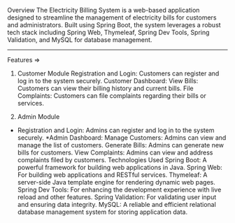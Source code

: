 Overview
The Electricity Billing System is a web-based application designed to streamline the management of electricity bills for customers and administrators. Built using Spring Boot, the system leverages a robust tech stack including Spring Web, Thymeleaf, Spring Dev Tools, Spring Validation, and MySQL for database management.
********
Features => 
1) Customer Module
Registration and Login: Customers can register and log in to the system securely.
Customer Dashboard:
View Bills: Customers can view their billing history and current bills.
File Complaints: Customers can file complaints regarding their bills or services.


2) Admin Module
* Registration and Login: Admins can register and log in to the system securely.
*Admin Dashboard:
Manage Customers: Admins can view and manage the list of customers.
Generate Bills: Admins can generate new bills for customers.
View Complaints: Admins can view and address complaints filed by customers.
Technologies Used
Spring Boot: A powerful framework for building web applications in Java.
Spring Web: For building web applications and RESTful services.
Thymeleaf: A server-side Java template engine for rendering dynamic web pages.
Spring Dev Tools: For enhancing the development experience with live reload and other features.
Spring Validation: For validating user input and ensuring data integrity.
MySQL: A reliable and efficient relational database management system for storing application data.
